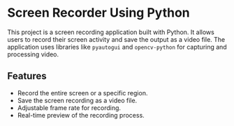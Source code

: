 # Screen Recorder Using Python

This project is a screen recording application built with Python. It allows users to record their screen activity and save the output as a video file. The application uses libraries like `pyautogui` and `opencv-python` for capturing and processing video.

## Features

- Record the entire screen or a specific region.
- Save the screen recording as a video file.
- Adjustable frame rate for recording.
- Real-time preview of the recording process.
